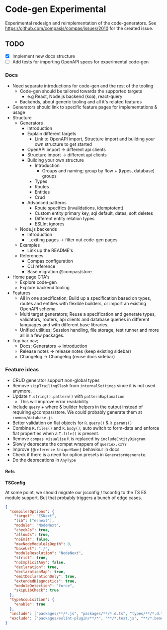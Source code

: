 # Code-gen Experimental

Experimental redesign and reimplementation of the code-generators. See
https://github.com/compasjs/compas/issues/2010 for the created issue.

## TODO

- [x] Implement new docs structure
- [ ] Add tests for importing OpenAPI specs for experimental code-gen

### Docs

- Need separate introductions for code-gen and the rest of the tooling
  - Code-gen should be tailored towards the supported targets
    - e.g React, Node.js backend (koa), react-query
  - Backends, about generic tooling and all it's related features
- Generators should link to specific feature pages for implementations & usage
- Structure
  - Generators
    - Introduction
    - Explain different targets
      - Link to OpenAPI import, Structure import and building your own structure
        to get started
    - OpenAPI import -> different api clients
    - Structure import -> different api clients
    - Building your own structure
      - Introduction
        - Groups and naming; group by flow + (types, database) groups
      - Types
      - Routes
      - Entities
      - Crud
    - Advanced patterns
      - Route specifics (invalidations, idemptotent)
      - Custom entity primary key, sql default, dates, soft deletes
      - Different entity relation types
      - ESLInt ignores
  - Node.js backends
    - Introduction
    - ...exiting pages -> filter out code-gen pages
  - Examples
    - Link up the README's
  - References
    - Compas configuration
    - CLI reference
    - Base migration @compas/store
- Home page CTA's
  - Explore code-gen
  - Explore backend tooling
- Features
  - All in one specification; Build up a specification based on types, routes
    and entities with flexible builders, or import an existing OpenAPI schema.
  - Multi target generators; Reuse a specification and generate types,
    validators, routers, api clients and database queries in different languages
    and with different base libraries.
  - Unified utilities; Session handling, file storage, test runner and more all
    in a few packages.
- Top bar nav;
  - Docs; Generators -> introduction
  - Release notes -> release notes (keep existing sidebar)
  - Changelog -> Changelog (reuse docs sidebar)

### Feature ideas

- CRUD generator support non-global types
- Remove `skipTrailingSlash` from `internalSettings` since it is not used
  anymore.
- Update `T.string().pattern()` with `patternExplanation`
  - This will improve error readability
- Include `query` + where & builder helpers in the output instead of requiring
  @compas/store. We could probably generate them at `common/database.js`
- Better validation on flat objects for `R.query()` & `R.params()`
- Combine `R.files()` and `R.body()`; auto switch to form-data and enforce flat
  properties when a `T.file()` is present.
- Remove `compas visualise` it is replaced by `includeEntityDiagram`
- Slowly deprecate the compat wrappers of `queriex.xxYY`
- Improve `{@reference UniqueName}` behaviour in docs
- Check if there is a need for option presets in `Generator#generate`.
- Do the deprecations in `AnyType`

#### Refs

**TSConfig**

At some point, we should migrate our jsconfig / tsconfig to the TS ES module
support. But that probably triggers a bunch of edge cases.

```json
{
  "compilerOptions": {
    "target": "ESNext",
    "lib": ["esnext"],
    "module": "NodeNext",
    "checkJs": true,
    "allowJs": true,
    "noEmit": false,
    "maxNodeModuleJsDepth": 0,
    "baseUrl": "./",
    "moduleResolution": "NodeNext",
    "strict": true,
    "noImplicitAny": false,
    "declaration": true,
    "declarationMap": true,
    "emitDeclarationOnly": true,
    "extendedDiagnostics": true,
    "moduleDetection": "force",
    "skipLibCheck": true
  },
  "typeAcquisition": {
    "enable": true
  },
  "include": ["packages/**/*.js", "packages/**/*.d.ts", "types/**/*.d.ts"],
  "exclude": ["packages/eslint-plugin/**/*", "**/*.test.js", "**/*.bench.js"]
}
```

